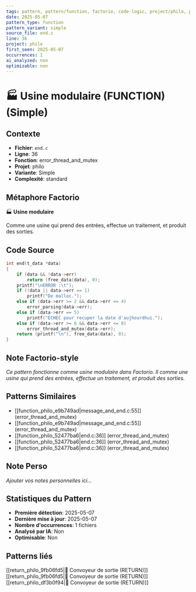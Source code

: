 ```yaml
---
tags: pattern, pattern/function, factorio, code-logic, project/philo, pattern/variant/simple
date: 2025-05-07
pattern_type: function
pattern_variant: simple
source_file: end.c
line: 36
project: philo
first_seen: 2025-05-07
occurrences: 1
ai_analyzed: non
optimizable: non
---
```


# 🏭 Usine modulaire (FUNCTION) (Simple)

## Contexte
- **Fichier**: `end.c`
- **Ligne**: 36
- **Fonction**: error_thread_and_mutex
- **Projet**: philo
- **Variante**: Simple
- **Complexité**: standard

## Métaphore Factorio
🏭 **Usine modulaire**

Comme une usine qui prend des entrées, effectue un traitement, et produit des sorties.

## Code Source
```c
int	end(t_data *data)
{
	if (data && !data->err)
		return (free_data(data), 0);
	printf("\nERROR :\t");
	if (!data || data->err == 1)
		printf("De malloc.");
	else if (data->err >= 2 && data->err <= 4)
		error_parsing(data->err);
	else if (data->err == 5)
		printf("ECHEC pour recuper la date d'aujhourdhui.");
	else if (data->err >= 6 && data->err <= 8)
		error_thread_and_mutex(data->err);
	return (printf("\n"), free_data(data), 0);
}
```

## Note Factorio-style
*Ce pattern fonctionne comme usine modulaire dans Factorio. Il comme une usine qui prend des entrées, effectue un traitement, et produit des sorties.*

## Patterns Similaires
- [[function_philo_e9b749ad|message_and_end.c:55]] (error_thread_and_mutex)
- [[function_philo_e9b749ad|message_and_end.c:55]] (error_thread_and_mutex)
- [[function_philo_52477ba6|end.c:36]] (error_thread_and_mutex)
- [[function_philo_52477ba6|end.c:36]] (error_thread_and_mutex)
- [[function_philo_52477ba6|end.c:36]] (error_thread_and_mutex)

## Note Perso
*Ajouter vos notes personnelles ici...*

## Statistiques du Pattern
- **Première détection**: 2025-05-07
- **Dernière mise à jour**: 2025-05-07
- **Nombre d'occurrences**: 1 fichiers
- **Analysé par IA**: Non
- **Optimisable**: Non

## Patterns liés
[[return_philo_9fb06fd5|🚚 Convoyeur de sortie (RETURN)]]
[[return_philo_9fb06fd5|🚚 Convoyeur de sortie (RETURN)]]
[[return_philo_df3b0f94|🚚 Convoyeur de sortie (RETURN)]]
